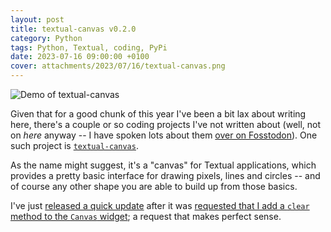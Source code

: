 ```yaml
---
layout: post
title: textual-canvas v0.2.0
category: Python
tags: Python, Textual, coding, PyPi
date: 2023-07-16 09:00:00 +0100
cover: attachments/2023/07/16/textual-canvas.png
---
```


![Demo of textual-canvas](/attachments/2023/07/16/textual-canvas.png#centre)

Given that for a good chunk of this year I've been a bit lax about writing
here, there's a couple or so coding projects I've not written about (well,
not on *here* anyway -- I have spoken lots about them [over on
Fosstodon](https://fosstodon.org/@davep)). One such project is
[`textual-canvas`](https://pypi.org/project/textual-canvas/).

As the name might suggest, it's a "canvas" for Textual applications, which
provides a pretty basic interface for drawing pixels, lines and circles --
and of course any other shape you are able to build up from those basics.

I've just [released a quick
update](https://github.com/davep/textual-canvas/releases/tag/v0.2.0) after
it was [requested that I add a `clear` method to the `Canvas`
widget](https://github.com/davep/textual-canvas/discussions/1); a request
that makes perfect sense.

[//]: # (2023-07-16-textual-canvas-0-2-0.md ends here)
